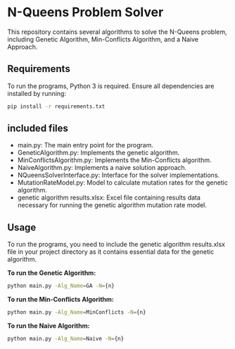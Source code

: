 # N-Queens Problem Solver

This repository contains several algorithms to solve the N-Queens problem, including Genetic Algorithm, Min-Conflicts
Algorithm, and a Naive Approach.

## Requirements

To run the programs, Python 3 is required. Ensure all dependencies are installed by running:

```bash
pip install -r requirements.txt
```

## included files

- main.py: The main entry point for the program.
- GeneticAlgorithm.py: Implements the genetic algorithm.
- MinConflictsAlgorithm.py: Implements the Min-Conflicts algorithm.
- NaiveAlgorithm.py: Implements a naive solution approach.
- NQueensSolverInterface.py: Interface for the solver implementations.
- MutationRateModel.py: Model to calculate mutation rates for the genetic algorithm.
- genetic algorithm results.xlsx: Excel file containing results data necessary for running the genetic algorithm
  mutation rate model.

## Usage

To run the programs, you need to include the genetic algorithm results.xlsx file in your project directory as it
contains essential data for the genetic algorithm.

**To run the Genetic Algorithm:**

```bash
python main.py -Alg_Name=GA -N={n}
```

**To run the Min-Conflicts Algorithm:**

```bash
python main.py -Alg_Name=MinConflicts -N={n}
```

**To run the Naive Algorithm:**

```bash
python main.py -Alg_Name=Naive -N={n}
```
